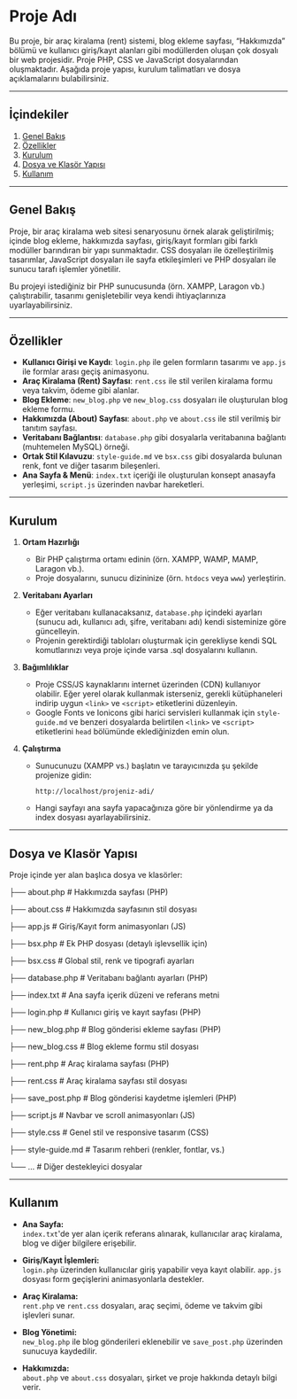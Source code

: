 # Proje Adı

Bu proje, bir araç kiralama (rent) sistemi, blog ekleme sayfası, “Hakkımızda” bölümü ve kullanıcı giriş/kayıt alanları gibi modüllerden oluşan çok dosyalı bir web projesidir. Proje PHP, CSS ve JavaScript dosyalarından oluşmaktadır. Aşağıda proje yapısı, kurulum talimatları ve dosya açıklamalarını bulabilirsiniz.

---

## İçindekiler

1. [Genel Bakış](#genel-bakış)  
2. [Özellikler](#özellikler)  
3. [Kurulum](#kurulum)  
4. [Dosya ve Klasör Yapısı](#dosya-ve-klasör-yapısı)  
5. [Kullanım](#kullanım)  

---

## Genel Bakış

Proje, bir araç kiralama web sitesi senaryosunu örnek alarak geliştirilmiş; içinde blog ekleme, hakkımızda sayfası, giriş/kayıt formları gibi farklı modüller barındıran bir yapı sunmaktadır. CSS dosyaları ile özelleştirilmiş tasarımlar, JavaScript dosyaları ile sayfa etkileşimleri ve PHP dosyaları ile sunucu tarafı işlemler yönetilir.

Bu projeyi istediğiniz bir PHP sunucusunda (örn. XAMPP, Laragon vb.) çalıştırabilir, tasarımı genişletebilir veya kendi ihtiyaçlarınıza uyarlayabilirsiniz.

---

## Özellikler

- **Kullanıcı Girişi ve Kaydı**: `login.php` ile gelen formların tasarımı ve `app.js` ile formlar arası geçiş animasyonu.
- **Araç Kiralama (Rent) Sayfası**: `rent.css` ile stil verilen kiralama formu veya takvim, ödeme gibi alanlar.
- **Blog Ekleme**: `new_blog.php` ve `new_blog.css` dosyaları ile oluşturulan blog ekleme formu.
- **Hakkımızda (About) Sayfası**: `about.php` ve `about.css` ile stil verilmiş bir tanıtım sayfası.
- **Veritabanı Bağlantısı**: `database.php` gibi dosyalarla veritabanına bağlantı (muhtemelen MySQL) örneği.
- **Ortak Stil Kılavuzu**: `style-guide.md` ve `bsx.css` gibi dosyalarda bulunan renk, font ve diğer tasarım bileşenleri.
- **Ana Sayfa & Menü**: `index.txt` içeriği ile oluşturulan konsept anasayfa yerleşimi, `script.js` üzerinden navbar hareketleri.

---

## Kurulum

1. **Ortam Hazırlığı**  
   - Bir PHP çalıştırma ortamı edinin (örn. XAMPP, WAMP, MAMP, Laragon vb.).
   - Proje dosyalarını, sunucu dizininize (örn. `htdocs` veya `www`) yerleştirin.

2. **Veritabanı Ayarları**  
   - Eğer veritabanı kullanacaksanız, `database.php` içindeki ayarları (sunucu adı, kullanıcı adı, şifre, veritabanı adı) kendi sisteminize göre güncelleyin.
   - Projenin gerektirdiği tabloları oluşturmak için gerekliyse kendi SQL komutlarınızı veya proje içinde varsa .sql dosyalarını kullanın.

3. **Bağımlılıklar**  
   - Proje CSS/JS kaynaklarını internet üzerinden (CDN) kullanıyor olabilir. Eğer yerel olarak kullanmak isterseniz, gerekli kütüphaneleri indirip uygun `<link>` ve `<script>` etiketlerini düzenleyin.
   - Google Fonts ve Ionicons gibi harici servisleri kullanmak için `style-guide.md` ve benzeri dosyalarda belirtilen `<link>` ve `<script>` etiketlerini `head` bölümünde eklediğinizden emin olun.

4. **Çalıştırma**  
   - Sunucunuzu (XAMPP vs.) başlatın ve tarayıcınızda şu şekilde projenize gidin:  
     ```
     http://localhost/projeniz-adi/
     ```
   - Hangi sayfayı ana sayfa yapacağınıza göre bir yönlendirme ya da index dosyası ayarlayabilirsiniz.

---

## Dosya ve Klasör Yapısı

Proje içinde yer alan başlıca dosya ve klasörler:

├── about.php # Hakkımızda sayfası (PHP) 

├── about.css # Hakkımızda sayfasının stil dosyası 

├── app.js # Giriş/Kayıt form animasyonları (JS) 

├── bsx.php # Ek PHP dosyası (detaylı işlevsellik için) 

├── bsx.css # Global stil, renk ve tipografi ayarları 

├── database.php # Veritabanı bağlantı ayarları (PHP) 

├── index.txt # Ana sayfa içerik düzeni ve referans metni 

├── login.php # Kullanıcı giriş ve kayıt sayfası (PHP) 

├── new_blog.php # Blog gönderisi ekleme sayfası (PHP) 

├── new_blog.css # Blog ekleme formu stil dosyası 

├── rent.php # Araç kiralama sayfası (PHP) 

├── rent.css # Araç kiralama sayfası stil dosyası 

├── save_post.php # Blog gönderisi kaydetme işlemleri (PHP) 

├── script.js # Navbar ve scroll animasyonları (JS) 

├── style.css # Genel stil ve responsive tasarım (CSS) 

├── style-guide.md # Tasarım rehberi (renkler, fontlar, vs.) 

└── ... # Diğer destekleyici dosyalar



---

## Kullanım

- **Ana Sayfa:**  
  `index.txt`'de yer alan içerik referans alınarak, kullanıcılar araç kiralama, blog ve diğer bilgilere erişebilir.

- **Giriş/Kayıt İşlemleri:**  
  `login.php` üzerinden kullanıcılar giriş yapabilir veya kayıt olabilir. `app.js` dosyası form geçişlerini animasyonlarla destekler.

- **Araç Kiralama:**  
  `rent.php` ve `rent.css` dosyaları, araç seçimi, ödeme ve takvim gibi işlevleri sunar.

- **Blog Yönetimi:**  
  `new_blog.php` ile blog gönderileri eklenebilir ve `save_post.php` üzerinden sunucuya kaydedilir.

- **Hakkımızda:**  
  `about.php` ve `about.css` dosyaları, şirket ve proje hakkında detaylı bilgi verir.







